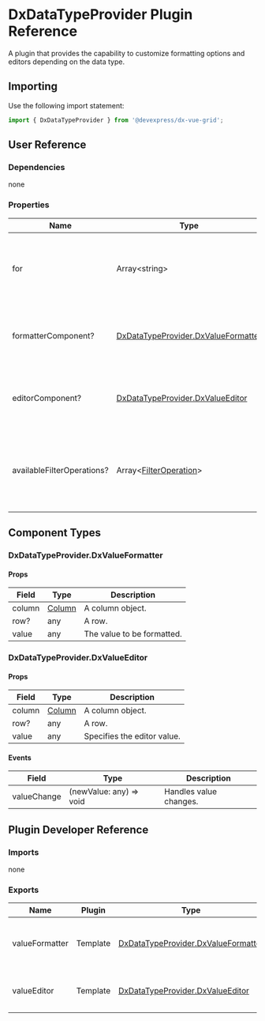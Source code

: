 # DxDataTypeProvider Plugin Reference

A plugin that provides the capability to customize formatting options and editors depending on the data type.

## Importing

Use the following import statement:

```js
import { DxDataTypeProvider } from '@devexpress/dx-vue-grid';
```

## User Reference

### Dependencies

none

### Properties

Name | Type | Default | Description
-----|------|---------|------------
for | Array&lt;string&gt; | | The names of columns associated with the specified formatter and editor.
formatterComponent? | [DxDataTypeProvider.DxValueFormatter](#dxdatatypeproviderdxvalueformatter) | | A component that renders the formatted value.
editorComponent? | [DxDataTypeProvider.DxValueEditor](#dxdatatypeproviderdxvalueeditor) | | A component that renders a custom editor.
availableFilterOperations? | Array&lt;[FilterOperation](filtering-state.md#filteroperation)&gt; | | The names of filter operations that are available for associated columns.

## Component Types

### DxDataTypeProvider.DxValueFormatter

#### Props

Field | Type | Description
------|------|------------
column | [Column](grid.md#column) | A column object.
row? | any | A row.
value | any | The value to be formatted.

### DxDataTypeProvider.DxValueEditor

#### Props

Field | Type | Description
------|------|------------
column | [Column](grid.md#column) | A column object.
row? | any | A row.
value | any | Specifies the editor value.

#### Events

Field | Type | Description
------|------|------------
valueChange | (newValue: any) => void | Handles value changes.

## Plugin Developer Reference

### Imports

none

### Exports

Name | Plugin | Type | Description
-----|--------|------|------------
valueFormatter | Template | [DxDataTypeProvider.DxValueFormatter](#dxdatatypeproviderdxvalueformatter) | A template that renders the formatted value.
valueEditor | Template | [DxDataTypeProvider.DxValueEditor](#dxdatatypeproviderdxvalueeditor) | A template that renders the editor.
